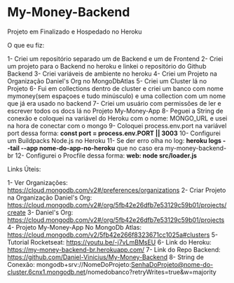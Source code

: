 # My-Money-Backend

Projeto em Finalizado e Hospedado no Heroku

O que eu fiz:

1- Criei um repositório separado um de Backend e um de Frontend
2- Criei um projeto para o Backend no heroku e linkei o repositório do Github Backend
3- Criei variáveis de ambiente no heroku
4- Criei um Projeto na Organização Daniel's Org no MongoDbAtlas
5- Criei um Cluster lá no Projeto
6- Fui em collections dentro de cluster e criei um banco com nome mymoney(sem espaçoes e tudo minúsculo) e uma collection com um nome que já era usado no backend
7- Criei um usuário com permissões de ler e escrever todos os docs lá no Projeto My-Money-App
8- Peguei a String de conexão e coloquei na variável do Heroku com o nome: MONGO_URL e usei na hora de conectar com o mongo
9- Coloquei process.env.port na variável port dessa forma: **const port = process.env.PORT || 3003**
10- Configurei um Buildpacks Node.js no Heroku
11- Se der erro olha no log: **heroku logs --tail --app nome-do-app-no-heroku** que no caso era my-money-backend-br
12- Configurei o Procfile dessa forma: **web: node src/loader.js**

Links Úteis:

1- Ver Organizações: https://cloud.mongodb.com/v2#/preferences/organizations
2- Criar Projeto na Organização Daniel's Org: https://cloud.mongodb.com/v2#/org/5fb42e26dfb7e53129c59b01/projects/create
3- Daniel's Org: https://cloud.mongodb.com/v2#/org/5fb42e26dfb7e53129c59b01/projects
4- Projeto My-Money-App No MongoDb Atlas: https://cloud.mongodb.com/v2/5fb42e266f8323671cc1025a#clusters
5- Tutorial Rocketseat: https://youtu.be/-j7vLmBMsEU
6- Link do Heroku: https://my-money-backend-br.herokuapp.com/
7- Link do Repo Backend: https://github.com/Daniel-Vinicius/My-Money-Backend
8- String de Conexão: 
mongodb+srv://NomeDoProjeto:SenhaDoProjeto@nome-do-cluster.6cnx1.mongodb.net/nomedobanco?retryWrites=true&w=majority